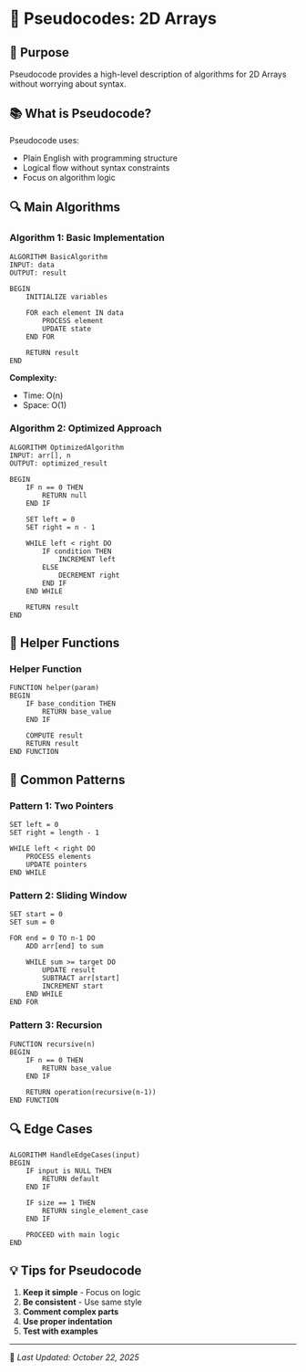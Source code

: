 # 📝 Pseudocodes: 2D Arrays

## 🎯 Purpose

Pseudocode provides a high-level description of algorithms for 2D Arrays without worrying about syntax.

## 📚 What is Pseudocode?

Pseudocode uses:
- Plain English with programming structure
- Logical flow without syntax constraints
- Focus on algorithm logic

## 🔍 Main Algorithms

### Algorithm 1: Basic Implementation

```
ALGORITHM BasicAlgorithm
INPUT: data
OUTPUT: result

BEGIN
    INITIALIZE variables
    
    FOR each element IN data
        PROCESS element
        UPDATE state
    END FOR
    
    RETURN result
END
```

**Complexity:**
- Time: O(n)
- Space: O(1)

### Algorithm 2: Optimized Approach

```
ALGORITHM OptimizedAlgorithm
INPUT: arr[], n
OUTPUT: optimized_result

BEGIN
    IF n == 0 THEN
        RETURN null
    END IF
    
    SET left = 0
    SET right = n - 1
    
    WHILE left < right DO
        IF condition THEN
            INCREMENT left
        ELSE
            DECREMENT right
        END IF
    END WHILE
    
    RETURN result
END
```

## 🎯 Helper Functions

### Helper Function

```
FUNCTION helper(param)
BEGIN
    IF base_condition THEN
        RETURN base_value
    END IF
    
    COMPUTE result
    RETURN result
END FUNCTION
```

## 🔄 Common Patterns

### Pattern 1: Two Pointers

```
SET left = 0
SET right = length - 1

WHILE left < right DO
    PROCESS elements
    UPDATE pointers
END WHILE
```

### Pattern 2: Sliding Window

```
SET start = 0
SET sum = 0

FOR end = 0 TO n-1 DO
    ADD arr[end] to sum
    
    WHILE sum >= target DO
        UPDATE result
        SUBTRACT arr[start]
        INCREMENT start
    END WHILE
END FOR
```

### Pattern 3: Recursion

```
FUNCTION recursive(n)
BEGIN
    IF n == 0 THEN
        RETURN base_value
    END IF
    
    RETURN operation(recursive(n-1))
END FUNCTION
```

## 🔍 Edge Cases

```
ALGORITHM HandleEdgeCases(input)
BEGIN
    IF input is NULL THEN
        RETURN default
    END IF
    
    IF size == 1 THEN
        RETURN single_element_case
    END IF
    
    PROCEED with main logic
END
```

## 💡 Tips for Pseudocode

1. **Keep it simple** - Focus on logic
2. **Be consistent** - Use same style
3. **Comment complex parts**
4. **Use proper indentation**
5. **Test with examples**

---
📅 *Last Updated: October 22, 2025*
